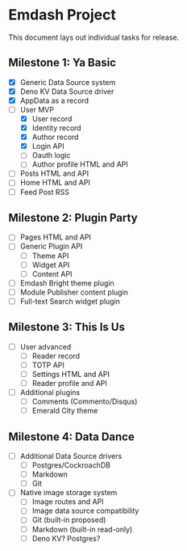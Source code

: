 # Emdash Project

This document lays out individual tasks for release.

## Milestone 1: Ya Basic

- [x] Generic Data Source system
- [x] Deno KV Data Source driver
- [x] AppData as a record
- [ ] User MVP
  - [x] User record
  - [x] Identity record
  - [x] Author record
  - [x] Login API
  - [ ] Oauth logic
  - [ ] Author profile HTML and API
- [ ] Posts HTML and API
- [ ] Home HTML and API
- [ ] Feed Post RSS

## Milestone 2: Plugin Party

- [ ] Pages HTML and API
- [ ] Generic Plugin API
  - [ ] Theme API
  - [ ] Widget API
  - [ ] Content API
- [ ] Emdash Bright theme plugin
- [ ] Module Publisher content plugin
- [ ] Full-text Search widget plugin

## Milestone 3: This Is Us

- [ ] User advanced
  - [ ] Reader record
  - [ ] TOTP API
  - [ ] Settings HTML and API
  - [ ] Reader profile and API
- [ ] Additional plugins
  - [ ] Comments (Commento/Disqus)
  - [ ] Emerald City theme

## Milestone 4: Data Dance

- [ ] Additional Data Source drivers
  - [ ] Postgres/CockroachDB
  - [ ] Markdown
  - [ ] Git
- [ ] Native image storage system
  - [ ] Image routes and API
  - [ ] Image data source compatibility
  - [ ] Git (built-in proposed)
  - [ ] Markdown (built-in read-only)
  - [ ] Deno KV? Postgres?